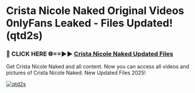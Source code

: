 # Crista Nicole Naked Original Videos 0nlyFans Leaked - Files Updated! (qtd2s)

<h3>🔴 CLICK HERE 🌐==►► <a href="https://tinyurl.com/yckcrads" rel="nofollow">Crista Nicole Naked Updated Files</a></h3>

Get Crista Nicole Naked and all content. Now you can access all videos and pictures of Crista Nicole Naked. New Updated Files 2025!

[![qtd2s](https://i.imgur.com/hpKpOFt.gif)](https://tinyurl.com/yckcrads)
